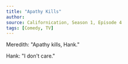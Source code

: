 ```yaml
---
title: "Apathy Kills"
author:
source: Californication, Season 1, Episode 4
tags: [Comedy, TV]
---
```


Meredith: "Apathy kills, Hank."

Hank: "I don't care."
